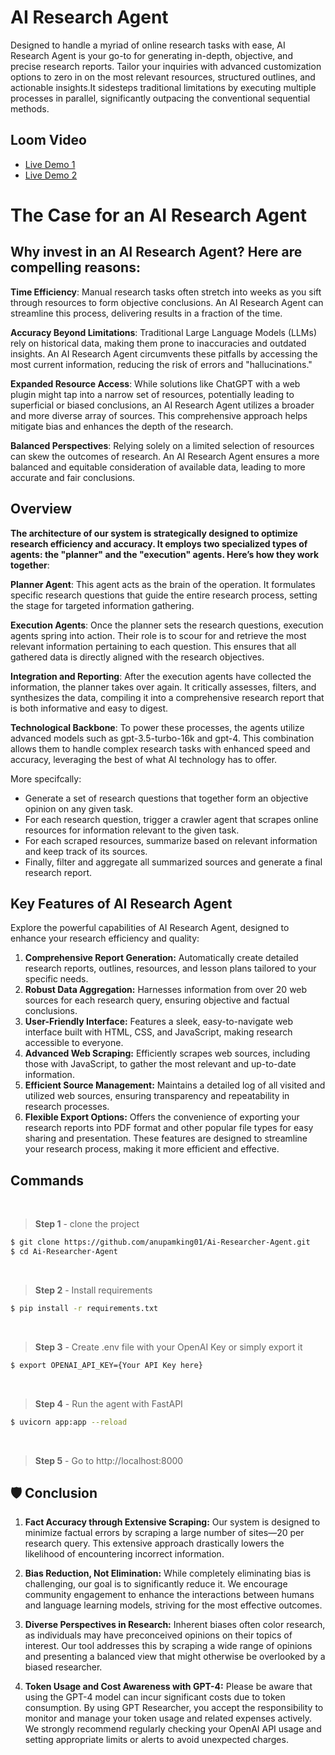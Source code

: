# AI Research Agent

Designed to handle a myriad of online research tasks with ease, AI Research Agent is your go-to for generating in-depth, objective, and precise research reports. Tailor your inquiries with advanced customization options to zero in on the most relevant resources, structured outlines, and actionable insights.It sidesteps traditional limitations by executing multiple processes in parallel, significantly outpacing the conventional sequential methods.



## Loom Video
 - [Live Demo 1](https://www.loom.com/share/8c2be0f1afec491d8c1399da0fb50f47?sid=2cb8877f-ddfc-479c-ae52-9a84c145cdba)
 - [Live Demo 2](https://www.loom.com/share/81ebdeb4f0004f4c94164d61266a4b09?sid=a7e69af2-c251-4e5e-bc02-3393d5e252bf)


# The Case for an AI Research Agent
## Why invest in an AI Research Agent? Here are compelling reasons:

**Time Efficiency**: Manual research tasks often stretch into weeks as you sift through resources to form objective conclusions. An AI Research Agent can streamline this process, delivering results in a fraction of the time.

**Accuracy Beyond Limitations**: Traditional Large Language Models (LLMs) rely on historical data, making them prone to inaccuracies and outdated insights. An AI Research Agent circumvents these pitfalls by accessing the most current information, reducing the risk of errors and "hallucinations."

**Expanded Resource Access**: While solutions like ChatGPT with a web plugin might tap into a narrow set of resources, potentially leading to superficial or biased conclusions, an AI Research Agent utilizes a broader and more diverse array of sources. This comprehensive approach helps mitigate bias and enhances the depth of the research.

**Balanced Perspectives**: Relying solely on a limited selection of resources can skew the outcomes of research. An AI Research Agent ensures a more balanced and equitable consideration of available data, leading to more accurate and fair conclusions.

## Overview
**The architecture of our system is strategically designed to optimize research efficiency and accuracy. It employs two specialized types of agents: the "planner" and the "execution" agents. Here’s how they work together**:

**Planner Agent**: This agent acts as the brain of the operation. It formulates specific research questions that guide the entire research process, setting the stage for targeted information gathering.

**Execution Agents**: Once the planner sets the research questions, execution agents spring into action. Their role is to scour for and retrieve the most relevant information pertaining to each question. This ensures that all gathered data is directly aligned with the research objectives.

**Integration and Reporting**: After the execution agents have collected the information, the planner takes over again. It critically assesses, filters, and synthesizes the data, compiling it into a comprehensive research report that is both informative and easy to digest.

**Technological Backbone**: To power these processes, the agents utilize advanced models such as gpt-3.5-turbo-16k and gpt-4. This combination allows them to handle complex research tasks with enhanced speed and accuracy, leveraging the best of what AI technology has to offer.


More specifcally:
* Generate a set of research questions that together form an objective opinion on any given task. 
* For each research question, trigger a crawler agent that scrapes online resources for information relevant to the given task.
* For each scraped resources, summarize based on relevant information and keep track of its sources.
* Finally, filter and aggregate all summarized sources and generate a final research report.

## Key Features of AI Research Agent
Explore the powerful capabilities of AI Research Agent, designed to enhance your research efficiency and quality:

1. **Comprehensive Report Generation:** Automatically create detailed research reports, outlines, resources, and lesson plans tailored to your specific needs.
2. **Robust Data Aggregation:** Harnesses information from over 20 web sources for each research query, ensuring objective and factual conclusions.
3. **User-Friendly Interface:** Features a sleek, easy-to-navigate web interface built with HTML, CSS, and JavaScript, making research accessible to everyone.
4. **Advanced Web Scraping:** Efficiently scrapes web sources, including those with JavaScript, to gather the most relevant and up-to-date information.
5. **Efficient Source Management:** Maintains a detailed log of all visited and utilized web sources, ensuring transparency and repeatability in research processes.
6. **Flexible Export Options:** Offers the convenience of exporting your research reports into PDF format and other popular file types for easy sharing and presentation.
These features are designed to streamline your research process, making it more efficient and effective.


## Commands

<br />

> **Step 1** - clone the project

```bash
$ git clone https://github.com/anupamking01/Ai-Researcher-Agent.git
$ cd Ai-Researcher-Agent
```

<br />

> **Step 2** - Install requirements
```bash
$ pip install -r requirements.txt
```
<br />

> **Step 3** - Create .env file with your OpenAI Key or simply export it

```bash
$ export OPENAI_API_KEY={Your API Key here}
```

<br />

> **Step 4** - Run the agent with FastAPI

```bash
$ uvicorn app:app --reload
```
<br />

> **Step 5** - Go to http://localhost:8000

## 🛡 Conclusion


1. **Fact Accuracy through Extensive Scraping:** Our system is designed to minimize factual errors by scraping a large number of sites—20 per research query. This extensive approach drastically lowers the likelihood of encountering incorrect information.

2. **Bias Reduction, Not Elimination:** While completely eliminating bias is challenging, our goal is to significantly reduce it. We encourage community engagement to enhance the interactions between humans and language learning models, striving for the most effective outcomes.

3. **Diverse Perspectives in Research:** Inherent biases often color research, as individuals may have preconceived opinions on their topics of interest. Our tool addresses this by scraping a wide range of opinions and presenting a balanced view that might otherwise be overlooked by a biased researcher.

4. **Token Usage and Cost Awareness with GPT-4:**
Please be aware that using the GPT-4 model can incur significant costs due to token consumption. By using GPT Researcher, you accept the responsibility to monitor and manage your token usage and related expenses actively. We strongly recommend regularly checking your OpenAI API usage and setting appropriate limits or alerts to avoid unexpected charges.






